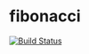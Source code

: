 # fibonacci
[![Build Status](http://ec2-3-74-67-113.eu-central-1.compute.amazonaws.com/buildStatus/icon?job=fibonacci)](http://ec2-3-74-67-113.eu-central-1.compute.amazonaws.com/job/fibonacci/)
